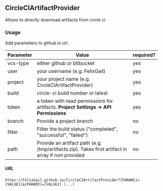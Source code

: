 ## CircleCIArtifactProvider
Allows to directly download artifacts from circle ci.

### Usage
Add parameters to github.io url.

| Parameter 	| Value                                                                                             	| required? 	|
|-----------	|---------------------------------------------------------------------------------------------------	|-----------	|
| vcs-type  	| either github or bitbucket                                                                        	| yes       	|
| user      	| your username (e.g. FelixGail)                                                                    	| yes       	|
| project   	| your project name (e.g. CircleCIArtifactProvider)                                                 	| yes       	|
| build     	| circle-ci build number or latest                                                                  	| yes       	|
| token     	| a token with read permissions for artifacts.  **Project Settings -> API Permissions**             	| yes       	|
| branch    	| Provide a project branch                                                                          	| no        	|
| filter    	| Filter the build status ("completed", "successful", "failed")                                     	| no        	|
| path      	| Provide an artifact path (e.g. /tmp/artifacts.zip). Takes first artifact in array if non provided 	| no        	|

##### URL
```
https://FelixGail.github.io/CircleCIArtifactProvider?[PARAM1]=[VALUE1]&[PARAM2]=[VALUE2] (...)
```